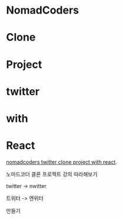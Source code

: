 # NomadCoders
# Clone 
# Project
# twitter
# with
# React

 [nomadcoders twitter clone project with react](https://nomadcoders.co/nwitter).

노마드코더 클론 프로젝트 강의 따라해보기

twitter -> nwitter

트위터 -> 엔위터 

만들기